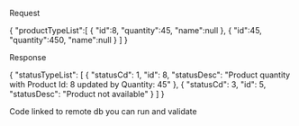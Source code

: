 Request

{
"productTypeList":[
{
"id":8,
"quantity":45,
"name":null
},
{
"id":45,
"quantity":450,
"name":null
}
]
}

Response

{
"statusTypeList": [
{
"statusCd": 1,
"id": 8,
"statusDesc": "Product quantity with Product Id: 8 updated by Quantity: 45"
},
{
"statusCd": 3,
"id": 5,
"statusDesc": "Product not available"
}
]
}

Code linked to remote db you can run and validate